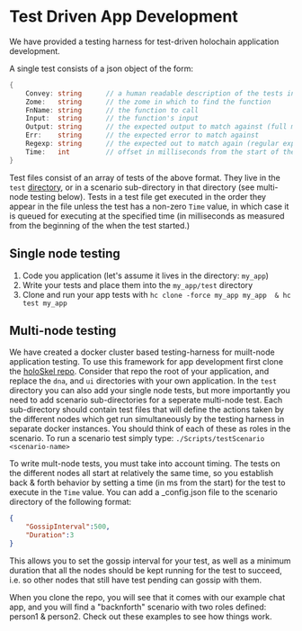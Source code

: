 # Test Driven App Development

We have provided a testing harness for test-driven holochain application development.

A single test consists of a json object of the form:

``` go
{
	Convey: string      // a human readable description of the tests intent
	Zome:   string      // the zome in which to find the function
	FnName: string      // the function to call
	Input:  string      // the function's input
	Output: string      // the expected output to match against (full match)
	Err:    string      // the expected error to match against
	Regexp: string      // the expected out to match again (regular expression)
	Time:   int         // offset in milliseconds from the start of the test at which to run this test.
}
```

Test files consist of an array of tests of the above format. They live in the `test` [directory](File-Locations), or in a scenario sub-directory in that directory (see multi-node testing below).  Tests in a test file get executed in the order they appear in the file unless the test has a non-zero `Time` value, in which case it is queued for executing at the specified time (in milliseconds as measured from the beginning of the when the test started.)

## Single node testing
1. Code you application (let's assume it lives in the directory: `my_app`)
2. Write your tests and place them into the `my_app/test` directory
3. Clone and run your app tests with `hc clone -force my_app my_app  & hc test my_app`

## Multi-node testing
We have created a docker cluster based testing-harness for muilt-node application testing. To use this framework for app development first clone the [holoSkel repo](https://github.com/metacurrency/holoSkel).  Consider that repo the root of your application, and replace the `dna`, and `ui` directories with your own application.
In the `test` directory you can also add your single node tests, but more importantly you need to add scenario sub-directories for a seperate multi-node test.  Each sub-directory should contain test files that will define the actions taken by the different nodes which get run simultaneously by the testing harness in separate docker instances.  You should think of each of these as roles in the scenario.  To run a scenario test simply type: `./Scripts/testScenario <scenario-name>`

To write mult-node tests, you must take into account timing.  The tests on the different nodes all start at relatively the same time, so you establish back & forth behavior by setting a time (in ms from the start) for the test to execute in the `Time` value.  You can add a _config.json file to the scenario directory of the following format:
``` json
{
    "GossipInterval":500,
    "Duration":3
}
```
This allows you to set the gossip interval for your test, as well as a minimum duration that all the nodes should be kept running for the test to succeed, i.e. so other nodes that still have test pending can gossip with them.

When you clone the repo, you will see that it comes with our example chat app, and you will find a "backnforth" scenario with two roles defined: person1 & person2.  Check out these examples to see how things work.

